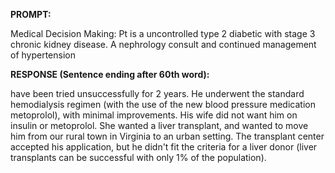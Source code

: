 **PROMPT:**

Medical Decision Making: Pt is a uncontrolled type 2 diabetic with stage 3 chronic kidney disease. A nephrology consult and continued management of hypertension 

**RESPONSE (Sentence ending after 60th word):**

have been tried unsuccessfully for 2 years. He underwent the standard hemodialysis regimen (with the use of the new blood pressure medication metoprolol), with minimal improvements. His wife did not want him on insulin or metoprolol. She wanted a liver transplant, and wanted to move him from our rural town in Virginia to an urban setting. The transplant center accepted his application, but he didn't fit the criteria for a liver donor (liver transplants can be successful with only 1% of the population). 